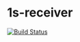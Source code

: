 # 1s-receiver

[![Build Status](https://travis-ci.com/iMega/1s-receiver.svg?token=DhjjgmgtJp2pAr6izscn&branch=master)](https://travis-ci.com/iMega/1s-receiver)
